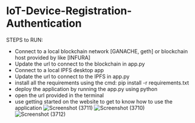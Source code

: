 # IoT-Device-Registration-Authentication
STEPS to RUN:
 - Connect to a local blockchain network [GANACHE, geth] or blockchain host provided by like [INFURA]
 - Update the url to connect to the blockchain in app.py
 - Connect to a local IPFS desktop app 
 - Update the url to connect to the IPFS in app.py
 - install all the requirements using the cmd: pip install -r requirements.txt
 - deploy the application by running the app.py using python 
 - open the url provided in the terminal 
 - use getting started on the website to get to know how to use the application
![Screenshot (3711)](https://github.com/theadityakr/IoT-Device-Registration-Authentication/assets/59906496/1fd88786-0997-4182-95ce-891e1fbe5b3b)
![Screenshot (3710)](https://github.com/theadityakr/IoT-Device-Registration-Authentication/assets/59906496/90b196dc-1496-4c52-9942-897c65b4d595)
![Screenshot (3712)](https://github.com/theadityakr/IoT-Device-Registration-Authentication/assets/59906496/93f747ad-d2a0-4dd4-82d6-d2489d141285)
